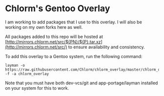Chlorm's Gentoo Overlay
=======================
I am working to add packages that I use to this overlay.  I will also be working on my own forks here as well.

All packages added to this repo will be hosted at 
    [http://mirrors.chlorm.net/src/${PN}/${P}.tar.xz](http://mirrors.chlorm.net/src/)
to ensure availability and consistency.


To add this overlay to a Gentoo system, run the following command:

```
layman -o https://raw.githubusercontent.com/Chlorm/chlorm_overlay/master/chlorm_overlay.xml -f -a chlorm_overlay
```

Note that you must have both dev-vcs/git and app-portage/layman installed on your system for this to work.
